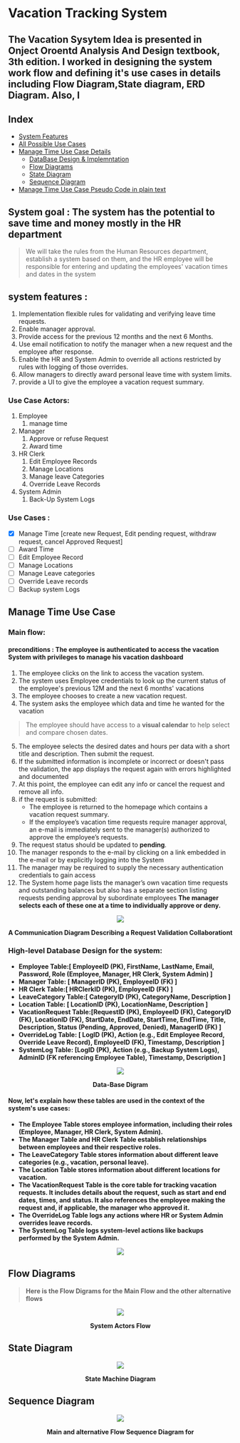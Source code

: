 # Vacation Tracking System
## The Vacation Sysytem Idea is presented in Onject Oroentd Analysis And Design textbook, 3th edition. </b> I worked in designing the system work flow and defining it's use cases in details including Flow Diagram,State diagram, ERD Diagram. Also, I
## Index
- [System Features](#system-features)
- [All Possible Use Cases](#use-cases)
- [Manage Time Use Case Details](#manage-time-use-case)
   - [DataBase Design & Implemntation ](#high-level-database-design-for-the-system)
   - [Flow Diagrams](#flow-digrams)
   - [State Diagram](#state-diagram)
   - [Sequence Diagram ](#sequence-diagram)
- [Manage Time Use Case Pseudo Code in plain text](/psuedo%20code%20task.txt)

## System goal : The system has the potential to save time and money mostly in the HR department
> We will take the rules from the Human Resources department, establish a system based on them, and the HR employee will be responsible for entering and updating the employees' vacation times and dates in the system
## system features :
1. Implementation flexible rules for validating and verifying leave time requests.
2. Enable manager approval.
3. Provide access for the previous 12 months and the next 6 Months.
4. Use email notification to notify the manager when a new request and the employee after response.
5. Enable the HR and System Admin to override all actions restricted by rules with logging of those overrides.
6. Allow managers to directly award personal leave time with system limits.
7. provide a UI to give the employee a vacation request summary.

### Use Case Actors:
1. Employee 
   1. manage time 
2. Manager   
   1. Approve or refuse Request
   2. Award time
3. HR Clerk   
   1. Edit Employee Records 
   2. Manage Locations 
   3. Manage leave Categories
   4. Override Leave Records
4. System Admin
   1. Back-Up System Logs

### Use Cases :

- [x] Manage Time [create new Request, Edit pending request, withdraw request, cancel Approved Request]
- [ ] Award Time
- [ ] Edit Employee Record
- [ ] Manage Locations
- [ ] Manage Leave categories
- [ ] Override Leave records
- [ ] Backup system Logs

## Manage Time Use Case 
### Main flow:
#### **preconditions** : The employee is authenticated to access  the vacation System with privileges to manage his vacation dashboard
1. The employee clicks on the link to access the vacation system.
2. The system uses Employee credentials to look up the current status of the employee's previous 12M and the next 6 months' vacations
3. The employee chooses to create a new vacation request.
4. The system asks the employee which data and time he wanted for the vacation
> The employee should have access to a **visual calendar** to help select and compare chosen dates.
5. The employee selects the desired dates and hours per data with a short title and description. Then submit the request.
6. If the submitted information is incomplete or incorrect or doesn't pass the validation, the app displays the request again with errors highlighted and documented
7. At this point, the employee can edit any info or cancel the request and remove all info.
8. if the request is submitted:
   * The employee is returned to the homepage which contains a vacation request summary.
   * If the employee’s vacation time requests require manager approval, an e-mail is immediately sent to the manager(s) authorized to approve the employee’s requests.
9. The request status should be updated to **pending**.
10. The manager responds to the e-mail by clicking on a link embedded in the e-mail or by explicitly logging into the System
11. The manager may be required to supply the necessary authentication credentials to gain access
12. The System home page lists the manager’s own vacation time requests and outstanding balances but also has a separate section listing requests pending approval by subordinate employees <b>The manager selects each of these one at a time to individually approve or deny.

 <p align="center">
    <img src="img/request_validation_flow.png">
</p>
<p style="text-align: center">A Communication Diagram Describing a Request Validation Collaborationt</p>

### High-level Database Design for the system:
* Employee Table:[ EmployeeID (PK), FirstName, LastName, Email, Password, Role (Employee, Manager, HR Clerk, System Admin) ]
* Manager Table: [ ManagerID (PK), EmployeeID (FK) ]
* HR Clerk Table:[ HRClerkID (PK), EmployeeID (FK) ]
* LeaveCategory Table:[ CategoryID (PK), CategoryName, Description ]
* Location Table: [ LocationID (PK), LocationName, Description ]
* VacationRequest Table:[RequestID (PK), EmployeeID (FK), CategoryID (FK), LocationID (FK), StartDate, EndDate, StartTime, EndTime, Title, Description, Status (Pending, Approved, Denied), ManagerID (FK) ]
* OverrideLog Table: [ LogID (PK), Action (e.g., Edit Employee Record, Override Leave Record), EmployeeID (FK), Timestamp, Description ]
* SystemLog Table: [LogID (PK), Action (e.g., Backup System Logs), AdminID (FK referencing Employee Table), Timestamp, Description ]

<p align="center">
    <img src="img/DB_Design.png">
</p>
<p style="text-align: center">Data-Base Digram</p>

#### Now, let's explain how these tables are used in the context of the system's use cases:
* The Employee Table stores employee information, including their roles (Employee, Manager, HR Clerk, System Admin).
* The Manager Table and HR Clerk Table establish relationships between employees and their respective roles.
* The LeaveCategory Table stores information about different leave categories (e.g., vacation, personal leave).
* The Location Table stores information about different locations for vacation.
* The VacationRequest Table is the core table for tracking vacation requests. It includes details about the request, such as start and end dates, times, and status. It also references the employee making the request and, if applicable, the manager who approved it.
* The OverrideLog Table logs any actions where HR or System Admin overrides leave records.
* The SystemLog Table logs system-level actions like backups performed by the System Admin.

<p align="center"> 
<img src="img/DB_ERD_Details.png"> </p>

## Flow Diagrams 
> Here is the Flow Digrams for the Main Flow and the other alternative flows

<p align="center"> 
<img src="img/actors_flow.png"> </p>
<p style="text-align: center">System Actors Flow</p>

## State Diagram

<p align="center"> 
<img src="img/state_digram.png"> </p>
<p style="text-align: center">State Machine Diagram</p>

## Sequence Diagram 

<p align="center"> 
<img src="img/sequence_digram.png"> </p>
<p style="text-align: center"> Main and alternative Flow Sequence Diagram for</p>

